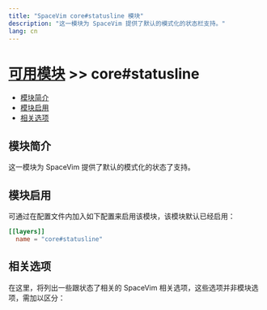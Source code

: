 ```yaml
---
title: "SpaceVim core#statusline 模块"
description: "这一模块为 SpaceVim 提供了默认的模式化的状态栏支持。"
lang: cn
---
```


# [可用模块](../) >> core#statusline

<!-- vim-markdown-toc GFM -->

- [模块简介](#模块简介)
- [模块启用](#模块启用)
- [相关选项](#相关选项)

<!-- vim-markdown-toc -->

## 模块简介

这一模块为 SpaceVim 提供了默认的模式化的状态了支持。

## 模块启用

可通过在配置文件内加入如下配置来启用该模块，该模块默认已经启用：

```toml
[[layers]]
  name = "core#statusline"
```

## 相关选项

在这里，将列出一些跟状态了相关的 SpaceVim 相关选项，这些选项并非模块选项，需加以区分：

